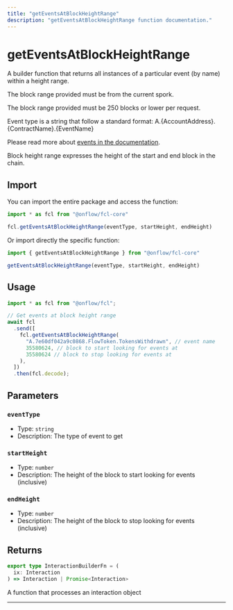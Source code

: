 ```yaml
---
title: "getEventsAtBlockHeightRange"
description: "getEventsAtBlockHeightRange function documentation."
---
```


<!-- THIS DOCUMENT IS AUTO-GENERATED FROM [onflow/fcl-core/../sdk/src/build/build-get-events-at-block-height-range.ts](https://github.com/onflow/fcl-js/tree/master/packages/fcl-core/../sdk/src/build/build-get-events-at-block-height-range.ts). DO NOT EDIT MANUALLY -->

# getEventsAtBlockHeightRange

A builder function that returns all instances of a particular event (by name) within a height range.

The block range provided must be from the current spork.

The block range provided must be 250 blocks or lower per request.

Event type is a string that follow a standard format: A.\{AccountAddress\}.\{ContractName\}.\{EventName\}

Please read more about [events in the documentation](https://docs.onflow.org/cadence/language/events/).

Block height range expresses the height of the start and end block in the chain.

## Import

You can import the entire package and access the function:

```typescript
import * as fcl from "@onflow/fcl-core"

fcl.getEventsAtBlockHeightRange(eventType, startHeight, endHeight)
```

Or import directly the specific function:

```typescript
import { getEventsAtBlockHeightRange } from "@onflow/fcl-core"

getEventsAtBlockHeightRange(eventType, startHeight, endHeight)
```

## Usage

```typescript
import * as fcl from "@onflow/fcl";

// Get events at block height range
await fcl
  .send([
    fcl.getEventsAtBlockHeightRange(
      "A.7e60df042a9c0868.FlowToken.TokensWithdrawn", // event name
      35580624, // block to start looking for events at
      35580624 // block to stop looking for events at
    ),
  ])
  .then(fcl.decode);
```

## Parameters

### `eventType` 


- Type: `string`
- Description: The type of event to get

### `startHeight` 


- Type: `number`
- Description: The height of the block to start looking for events (inclusive)

### `endHeight` 


- Type: `number`
- Description: The height of the block to stop looking for events (inclusive)


## Returns

```typescript
export type InteractionBuilderFn = (
  ix: Interaction
) => Interaction | Promise<Interaction>
```


A function that processes an interaction object

---